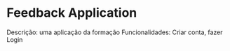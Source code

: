 # Feedback Application
Descrição: uma aplicação da formação
Funcionalidades: Criar conta, fazer Login 
